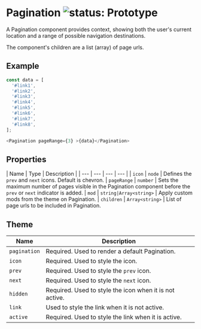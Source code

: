 # Pagination ![status: Prototype](https://img.shields.io/badge/status-prototype-orange.svg)

A Pagination component provides context, showing both the user's current location and a range of possible navigation destinations.

The component's children are a list (array) of page urls.

## Example

```javascript
const data = [
  '#link1',
  '#link2',
  '#link3',
  '#link4',
  '#link5',
  '#link6',
  '#link7',
  '#link8',
];

<Pagination pageRange={3} >{data}</Pagination>
```

## Properties

| Name | Type | Description |
| --- | --- | --- | --- |
| `icon` | `node` | Defines the `prev` and `next` icons. Default is chevron.
| `pageRange` | `number` | Sets the maximum number of pages visible in the Pagination component before the `prev` or `next` indicator is added.
| `mod` | `string|Array<string>` | Apply custom mods from the theme on Pagination.
| `children` | `Array<string>` | List of page urls to be included in Pagination.

## Theme

| Name | Description |
| ---  | ----------- |
| `pagination` | Required. Used to render a default Pagination. |
| `icon` | Required. Used to style the icon. |
| `prev` | Required. Used to style the `prev` icon. |
| `next` | Required. Used to style the `next` icon. |
| `hidden` | Required. Used to style the icon when it is not active. |
| `link` | Used to style the link when it is not active. |
| `active` | Required. Used to style the link when it is active. |
